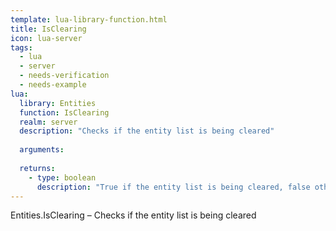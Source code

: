 ```yaml
---
template: lua-library-function.html
title: IsClearing
icon: lua-server
tags:
  - lua
  - server
  - needs-verification
  - needs-example
lua:
  library: Entities
  function: IsClearing
  realm: server
  description: "Checks if the entity list is being cleared"
  
  arguments:
  
  returns:
    - type: boolean
      description: "True if the entity list is being cleared, false otherwise."
---
```


<div class="lua__search__keywords">
Entities.IsClearing &#x2013; Checks if the entity list is being cleared
</div>
